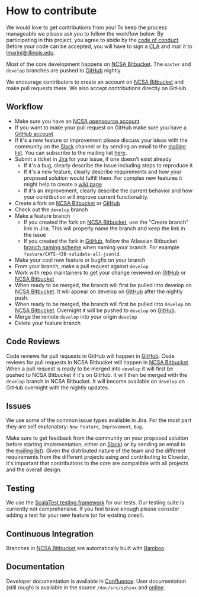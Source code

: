 # How to contribute

We would love to get contributions from you! To keep the process manageable we please ask you to follow the workflow 
below. By participating in this project, you agree to abide by the [code of conduct](https://clowderframework.org/docs/Clowder-CoC.pdf).
Before your code can be accepted, you will have to sign a [CLA](https://clowderframework.org/docs/Clowder-CLA.pdf)
and mail it to lmarini@illinois.edu.

Most of the core development happens on [NCSA Bitbucket][bitbucket]. The `master` and `develop` branches are pushed to 
[GitHub][github] nightly.

We encourage contributors to create an account on [NCSA Bitbucket][bitbucket] and make pull requests there. We also accept 
contributions directly on GitHub.

## Workflow

* Make sure you have an [NCSA opensource account][confluence_signup]
* If you want to make your pull request on GitHub make sure you have a [GitHub account](https://github.com/signup/free)
* If it's a new feature or improvement please discuss your ideas with the community on the [Slack][slack] channel 
  or by sending an email to the  [mailing list](mailto:clowder@lists.illinois.edu). You can subscribe 
  to the mailing list [here](https://lists.illinois.edu/lists/subscribe/clowder).
* Submit a ticket in [Jira][jira] for your issue, if one doesn't exist already
  * If it's a bug, clearly describe the issue including steps to reproduce it
  * If it's a new feature, clearly describe requirements and how your proposed solution would fulfill them. For complex
  new features it might help to create a [wiki page][wiki]
  * If it's an improvement, clearly describe the current behavior and how your contribution will improve current functionality.
* Create a fork on [NCSA Bitbucket][bitbucket] or [GitHub][github]
* Check out the `develop` branch
* Make a feature branch
  * If you created the fork on [NCSA Bitbucket][bitbucket], use the "Create branch" link in Jira. This will properly name the branch
   and keep the link in the issue
  * If you created the fork in [GitHub][github], follow the Atlassian Bitbucket [branch naming scheme][branches] when naming your 
    branch. For example `feature/CATS-438-validate-all-jsonld`.
* Make your cool new feature or bugfix on your branch
* From your branch, make a pull request against `develop`
* Work with repo maintainers to get your change reviewed on [GitHub][github] or [NCSA Bitbucket][bitbucket]
* When ready to be merged, the branch will first be pulled into develop on [NCSA Bitbucket][bitbucket]. It will appear on develop on 
  [GitHub][github] after the nightly push.
* When ready to be merged, the branch will first be pulled into `develop` on [NCSA Bitbucket][bitbucket].
    Overnight it will be pushed to `develop` on [GitHub][github].
* Merge the remote `develop` into your origin `develop`
* Delete your feature branch

## Code Reviews

Code reviews for pull requests in GitHub will happen in [GitHub][github]. Code reviews for pull requests in 
NCSA Bitbucket will happen in [NCSA Bitbucket][bitbucket]. When a pull request is ready to be merged into 
`develop` it will first be pushed to NCSA Bitbucket if it's on GitHub. It will then be merged with the `develop` 
branch in NCSA Bitbucket. It will become available on `develop` on GitHub overnight with the nightly updates.

## Issues

We use some of the common issue types available in Jira. For the most part they are self explanatory: `New Feature`, 
`Improvement`, `Bug`.

Make sure to get feedback from the community on your proposed solution before starting implementation, either on 
[Slack][slack]) or by sending an email to the [mailing list](mailto:clowder@lists.illinois.edu)). Given the 
distributed nature of the team and the different requirements from the different projects using and contributing to 
Clowder, it's important that contributions to the core are compatible with all projects and the overall design.

## Testing

We use the [ScalaTest testing framework][scalatest] for our tests. Our testing suite is currently not comprehensive. If 
you feel brave enough please consider adding a test for your new feature (or for existing ones!).

## Continuous Integration

Branches in [NCSA Bitbucket][bitbucket] are automatically built with [Bamboo][bamboo].

## Documentation

Developer documentation is available in [Confluence][confluence]. User documentation (still rough) is available in the source 
`/doc/src/sphinx` and [online][userdocs].

[confluence_signup]: https://opensource.ncsa.illinois.edu/confluence/signup.action
[github]: https://github.com/clowder-framework
[branches]: https://confluence.atlassian.com/bitbucketserver/using-branches-in-bitbucket-server-776639968.html#UsingbranchesinBitbucketServer-Creatingbranches
[scalatest]: http://www.scalatest.org/
[slack]: https://join.slack.com/t/clowder-software/shared_invite/enQtMzQzOTg0Nzk3OTUzLTUxYzVhMzZlZDlhMTc0NzNiZTBiNjcyMTEzNjdmMjc5MTA2MTAzMDQwNmUzYTdmNDQyNGMwOWM1Y2YxMzdhNGM
[jira]: https://opensource.ncsa.illinois.edu/jira/projects/CATS
[wiki]: https://opensource.ncsa.illinois.edu/confluence/display/CATS
[bitbucket]: https://opensource.ncsa.illinois.edu/bitbucket/projects/CATS
[bamboo]: https://opensource.ncsa.illinois.edu/bamboo/browse/CATS
[userdocs]: https://clowderframework.org/docs/
[confluence]: https://opensource.ncsa.illinois.edu/confluence/display/CATS/Home